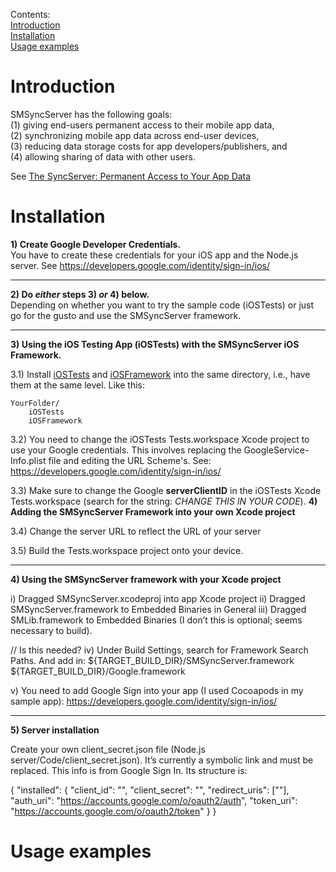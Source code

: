 Contents:  
[Introduction](#markdown-header-introduction)  
[Installation](#markdown-header-installation)  
[Usage examples](#markdown-header-usage-examples)  

# Introduction

SMSyncServer has the following goals:  
(1) giving end-users permanent access to their mobile app data,  
(2) synchronizing mobile app data across end-user devices,  
(3) reducing data storage costs for app developers/publishers, and  
(4) allowing sharing of data with other users. 

See [The SyncServer: Permanent Access to Your App Data](http://www.spasticmuffin.biz/blog/2015/12/29/the-syncserver-permanent-access-to-your-app-data/)

# Installation

**1) Create Google Developer Credentials.**  
You have to create these credentials for your iOS app and the Node.js server. See
<https://developers.google.com/identity/sign-in/ios/>

***

**2) Do *either* steps 3) *or* 4) below.**  
Depending on whether you want to try the sample code (iOSTests) or just go for the gusto and use the SMSyncServer framework.

***

**3) Using the iOS Testing App (iOSTests) with the SMSyncServer iOS Framework.**

3.1) Install [iOSTests](https://bitbucket.org/SMSyncServer/iostests) and [iOSFramework](https://bitbucket.org/SMSyncServer/iosframework) into the same directory, i.e., have them at the same level. Like this:

    YourFolder/  
        iOSTests  
        iOSFramework  

3.2) You need to change the iOSTests Tests.workspace Xcode project to use your Google credentials. This involves replacing the GoogleService-Info.plist file and editing the URL Scheme's. See:
<https://developers.google.com/identity/sign-in/ios/>

3.3) Make sure to change the Google **serverClientID** in the iOSTests Xcode Tests.workspace (search for the string: *CHANGE THIS IN YOUR CODE*).
**4) Adding the SMSyncServer Framework into your own Xcode project**

3.4) Change the server URL to reflect the URL of your server 

3.5) Build the Tests.workspace project onto your device.

***

**4) Using the SMSyncServer framework with your Xcode project**

i) Dragged SMSyncServer.xcodeproj into app Xcode project
ii) Dragged SMSyncServer.framework to Embedded Binaries in General
iii) Dragged SMLib.framework to Embedded Binaries (I don’t this is optional; seems  necessary to build).

// Is this needed?
iv) Under Build Settings, search for Framework Search Paths. And add in:
${TARGET_BUILD_DIR}/SMSyncServer.framework
${TARGET_BUILD_DIR}/Google.framework

v) You need to add Google Sign into your app (I used Cocoapods in my sample app):
https://developers.google.com/identity/sign-in/ios/

***
   
**5) Server installation**

Create your own client_secret.json file (Node.js server/Code/client_secret.json). It’s currently a symbolic link and must be replaced. This info is from Google Sign In. Its structure is:

{
  "installed": {
    "client_id": "<snip>",
    "client_secret": "<snip>",
    "redirect_uris": ["<snip>"],
    "auth_uri": "https://accounts.google.com/o/oauth2/auth",
    "token_uri": "https://accounts.google.com/o/oauth2/token"
  }
}

# Usage examples